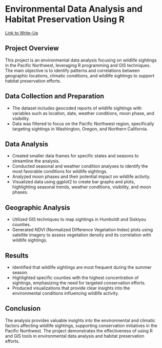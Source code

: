 # Environmental Data Analysis and Habitat Preservation Using R
[Link to Write-Up]( https://drive.google.com/file/d/1wkC7ad6oVXZWxJgZCv2xSJT_XlYkwVSb/view?usp=sharing)
## Project Overview

This project is an environmental data analysis focusing on wildlife sightings in the Pacific Northwest, leveraging R programming and GIS techniques. The main objective is to identify patterns and correlations between geographic locations, climatic conditions, and wildlife sightings to support habitat preservation efforts.

## Data Collection and Preparation

- The dataset includes geocoded reports of wildlife sightings with variables such as location, date, weather conditions, moon phase, and visibility.
- Data was filtered to focus on the Pacific Northwest region, specifically targeting sightings in Washington, Oregon, and Northern California.

## Data Analysis

- Created smaller data frames for specific states and seasons to streamline the analysis.
- Conducted seasonal and weather condition analyses to identify the most favorable conditions for wildlife sightings.
- Analyzed moon phases and their potential impact on wildlife activity.
- Visualized data using ggplot2 to create bar graphs and plots, highlighting seasonal trends, weather conditions, visibility, and moon phases.

## Geographic Analysis

- Utilized GIS techniques to map sightings in Humboldt and Siskiyou counties.
- Generated NDVI (Normalized Difference Vegetation Index) plots using satellite imagery to assess vegetation density and its correlation with wildlife sightings.

## Results

- Identified that wildlife sightings are most frequent during the summer season.
- Highlighted specific counties with the highest concentration of sightings, emphasizing the need for targeted conservation efforts.
- Produced visualizations that provide clear insights into the environmental conditions influencing wildlife activity.

## Conclusion

The analysis provides valuable insights into the environmental and climatic factors affecting wildlife sightings, supporting conservation initiatives in the Pacific Northwest. The project demonstrates the effectiveness of using R and GIS tools in environmental data analysis and habitat preservation efforts.
